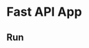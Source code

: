 # Fast API App

## Run

<!-- - `docker build -t streamlit-app .` -->
<!-- - `docker run --rm -p 8501:8501 streamlit-app` -->
